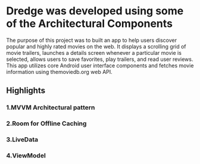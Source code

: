 # Dredge was developed using some of the Architectural Components
The purpose of this project was to built an app to help users discover popular and highly rated movies on the web.
It displays a scrolling grid of movie trailers, launches a details screen whenever a particular movie is selected,
allows users to save favorites, play trailers, and read user reviews.
This app utilizes core Android user interface components and fetches movie information using themoviedb.org web API.

## Highlights
### 1.MVVM Architectural pattern
### 2.Room for Offline Caching
### 3.LiveData
### 4.ViewModel




